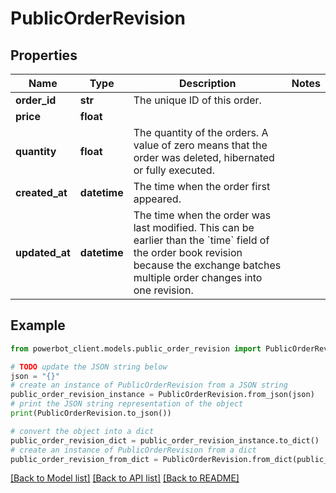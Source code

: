# PublicOrderRevision


## Properties

Name | Type | Description | Notes
------------ | ------------- | ------------- | -------------
**order_id** | **str** | The unique ID of this order. | 
**price** | **float** |  | 
**quantity** | **float** | The quantity of the orders. A value of zero means that the order was deleted, hibernated or fully executed. | 
**created_at** | **datetime** | The time when the order first appeared. | 
**updated_at** | **datetime** | The time when the order was last modified. This can be earlier than the &#x60;time&#x60; field of the order book revision because the exchange batches multiple order changes into one revision. | 

## Example

```python
from powerbot_client.models.public_order_revision import PublicOrderRevision

# TODO update the JSON string below
json = "{}"
# create an instance of PublicOrderRevision from a JSON string
public_order_revision_instance = PublicOrderRevision.from_json(json)
# print the JSON string representation of the object
print(PublicOrderRevision.to_json())

# convert the object into a dict
public_order_revision_dict = public_order_revision_instance.to_dict()
# create an instance of PublicOrderRevision from a dict
public_order_revision_from_dict = PublicOrderRevision.from_dict(public_order_revision_dict)
```
[[Back to Model list]](../README.md#documentation-for-models) [[Back to API list]](../README.md#documentation-for-api-endpoints) [[Back to README]](../README.md)


